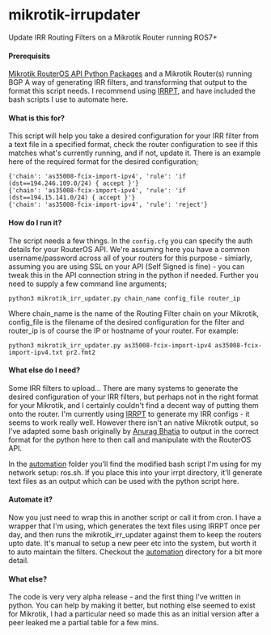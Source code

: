 # mikrotik-irrupdater
Update IRR Routing Filters on a Mikrotik Router running ROS7+

#### Prerequisits

[Mikrotik RouterOS API Python Packages](https://pypi.org/project/RouterOS-api/) and a Mikrotik Router(s) running BGP
A way of generating IRR filters, and transforming that output to the format this script needs.  I recommend using [IRRPT](https://github.com/6connect/irrpt), and have included the bash scripts I use to automate here.

#### What is this for?

This script will help you take a desired configuration for your IRR filter from a text file in a specified format, check the router configuration to see if this matches what's currently running, and if not, update it.  There is an example here of the required format for the desired configuration;

```
{'chain': 'as35008-fcix-import-ipv4', 'rule': 'if (dst==194.246.109.0/24) { accept }'}
{'chain': 'as35008-fcix-import-ipv4', 'rule': 'if (dst==194.15.141.0/24) { accept }'}
{'chain': 'as35008-fcix-import-ipv4', 'rule': 'reject'}
````
#### How do I run it?

The script needs a few things.  In the ```config.cfg``` you can specify the auth details for your RouterOS API.  We're assuming here you have a common username/password across all of your routers for this purpose - simiarly, assuming you are using SSL on your API (Self Signed is fine) - you can tweak this in the API connection string in the python if needed.  Further you need to supply a few command line arguments;
````
python3 mikrotik_irr_updater.py chain_name config_file router_ip
````
Where chain_name is the name of the Routing Filter chain on your Mikrotik, config_file is the filename of the desired configuration for the filter and router_ip is of course the IP or hostname of your router.  For example:
````
python3 mikrotik_irr_updater.py as35008-fcix-import-ipv4 as35008-fcix-import-ipv4.txt pr2.fmt2
````

#### What else do I need?

Some IRR filters to upload...  There are many systems to generate the desired configuration of your IRR filters, but perhaps not in the right format for your Mikrotik, and I certainly couldn't find a decent way of putting them onto the router.  I'm currently using [IRRPT](https://github.com/6connect/irrpt) to generate my IRR configs - it seems to work really well.  However there isn't an native Mikrotik output, so I've adapted some bash originally by [Anurag Bhatia](https://anuragbhatia.com/2017/04/networking/isp-column/route-filter-generation-for-mikrotik-routeros-via-irr/) to output in the correct format for the python here to then call and manipulate with the RouterOS API.

In the [automation](automation) folder you'll find the modified bash script I'm using for my network setup: ros.sh.  If you place this into your irrpt directory, it'll generate text files as an output which can be used with the python script here.

#### Automate it?

Now you just need to wrap this in another script or call it from cron.  I have a wrapper that I'm using, which generates the text files using IRRPT once per day, and then runs the mikrotik_irr_updater against them to keep the routers upto date.  It's manual to setup a new peer etc into the system, but worth it to auto maintain the filters.  Checkout the [automation](automation) directory for a bit more detail.

#### What else?

The code is very very alpha release - and the first thing I've written in python.  You can help by making it better, but nothing else seemed to exist for Mikrotik, I had a particular need so made this as an initial version after a peer leaked me a partial table for a few mins.

